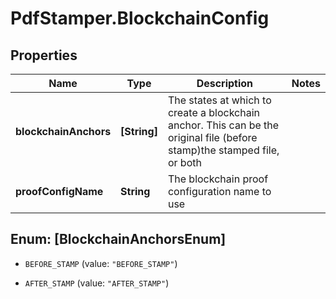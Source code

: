 # PdfStamper.BlockchainConfig

## Properties
Name | Type | Description | Notes
------------ | ------------- | ------------- | -------------
**blockchainAnchors** | **[String]** | The states at which to create a blockchain anchor. This can be the original file (before stamp)the stamped file, or both | 
**proofConfigName** | **String** | The blockchain proof configuration name to use | 


<a name="[BlockchainAnchorsEnum]"></a>
## Enum: [BlockchainAnchorsEnum]


* `BEFORE_STAMP` (value: `"BEFORE_STAMP"`)

* `AFTER_STAMP` (value: `"AFTER_STAMP"`)




